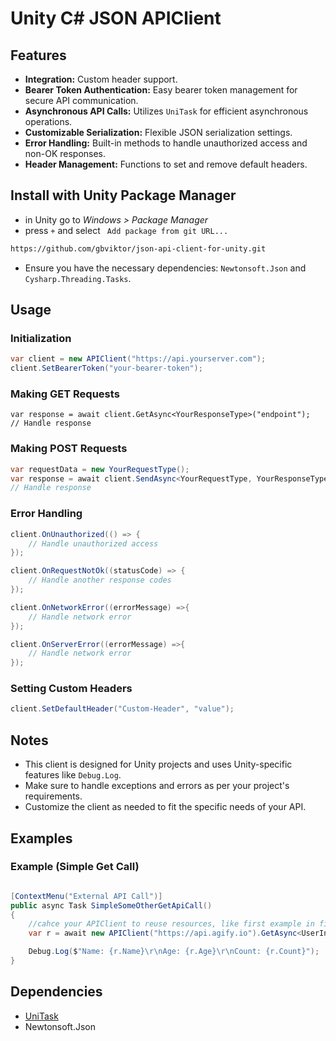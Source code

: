 # Unity C# JSON APIClient

## Features

- **Integration:** Custom header support.
- **Bearer Token Authentication:** Easy bearer token management for secure API communication.
- **Asynchronous API Calls:** Utilizes `UniTask` for efficient asynchronous operations.
- **Customizable Serialization:** Flexible JSON serialization settings.
- **Error Handling:** Built-in methods to handle unauthorized access and non-OK responses.
- **Header Management:** Functions to set and remove default headers.
## Install with Unity Package Manager
- in Unity go to *Windows > Package Manager*
- press ` + ` and select ` Add package from git URL...`
```cmd
https://github.com/gbviktor/json-api-client-for-unity.git
```

- Ensure you have the necessary dependencies: `Newtonsoft.Json` and `Cysharp.Threading.Tasks`.
 
## Usage
### Initialization

```csharp
var client = new APIClient("https://api.yourserver.com");
client.SetBearerToken("your-bearer-token");
```

### Making GET Requests

```
var response = await client.GetAsync<YourResponseType>("endpoint");
// Handle response
```
### Making POST Requests

```cs
var requestData = new YourRequestType();
var response = await client.SendAsync<YourRequestType, YourResponseType>("endpoint", requestData);
// Handle response
```
### Error Handling

```cs
client.OnUnauthorized(() => {
    // Handle unauthorized access
});

client.OnRequestNotOk((statusCode) => {
    // Handle another response codes
});

client.OnNetworkError((errorMessage) =>{
    // Handle network error
});

client.OnServerError((errorMessage) =>{
    // Handle network error
});

```

### Setting Custom Headers

```cs
client.SetDefaultHeader("Custom-Header", "value");
```

## Notes

- This client is designed for Unity projects and uses Unity-specific features like `Debug.Log`.
- Make sure to handle exceptions and errors as per your project's requirements.
- Customize the client as needed to fit the specific needs of your API.

## Examples

### Example (Simple Get Call)

```csharp 

[ContextMenu("External API Call")]
public async Task SimpleSomeOtherGetApiCall()
{
	//cahce your APIClient to reuse resources, like first example in field Client
	var r = await new APIClient("https://api.agify.io").GetAsync<UserInfo>("?name=michael");

	Debug.Log($"Name: {r.Name}\r\nAge: {r.Age}\r\nCount: {r.Count}");
}

```

## Dependencies
- [UniTask](https://github.com/Cysharp/UniTask) 
- Newtonsoft.Json

